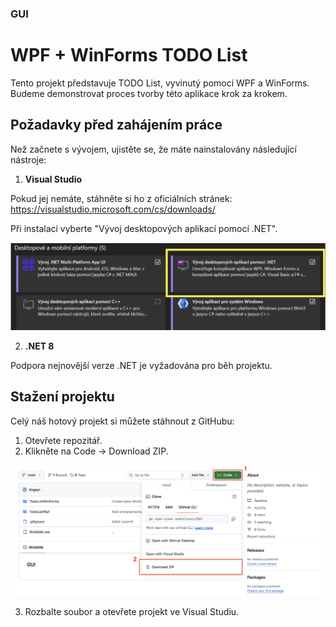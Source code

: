 ﻿### GUI

# WPF + WinForms TODO List

Tento projekt představuje TODO List, vyvinutý pomocí WPF a WinForms.
Budeme demonstrovat proces tvorby této aplikace krok za krokem.


## Požadavky před zahájením práce

Než začnete s vývojem, ujistěte se, že máte nainstalovány následující nástroje:

1. **Visual Studio**

Pokud jej nemáte, stáhněte si ho z oficiálních stránek: https://visualstudio.microsoft.com/cs/downloads/

Při instalaci vyberte "Vývoj desktopových aplikací pomocí .NET".

![Visual Studio Setup](images/image_2.png)

2. **.NET 8**

Podpora nejnovější verze .NET je vyžadována pro běh projektu.


## Stažení projektu

Celý náš hotový projekt si můžete stáhnout z GitHubu:

1. Otevřete repozitář.
2. Klikněte na Code → Download ZIP.

![Visual Studio Setup](images/image_1.png)

3. Rozbalte soubor a otevřete projekt ve Visual Studiu.
